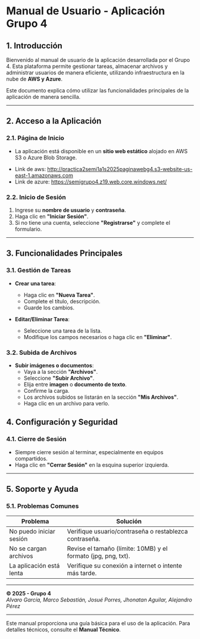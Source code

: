 # **Manual de Usuario - Aplicación Grupo 4**  

## **1. Introducción**  
Bienvenido al manual de usuario de la aplicación desarrollada por el Grupo 4. Esta plataforma permite gestionar tareas, almacenar archivos y administrar usuarios de manera eficiente, utilizando infraestructura en la nube de **AWS y Azure**.  

Este documento explica cómo utilizar las funcionalidades principales de la aplicación de manera sencilla.  

---

## **2. Acceso a la Aplicación**  

### **2.1. Página de Inicio**  
- La aplicación está disponible en un **sitio web estático** alojado en AWS S3 o Azure Blob Storage.  
* Link de aws: http://practica2semi1a1s2025paginawebg4.s3-website-us-east-1.amazonaws.com
* Link de azure: https://semigrupo4.z19.web.core.windows.net/

### **2.2. Inicio de Sesión**  
1. Ingrese su **nombre de usuario** y **contraseña**.  
2. Haga clic en **"Iniciar Sesión"**.  
3. Si no tiene una cuenta, seleccione **"Registrarse"** y complete el formulario.  

---

## **3. Funcionalidades Principales**  

### **3.1. Gestión de Tareas**  
- **Crear una tarea**:  
  - Haga clic en **"Nueva Tarea"**.  
  - Complete el título, descripción.  
  - Guarde los cambios.  

- **Editar/Eliminar Tarea**:  
  - Seleccione una tarea de la lista.  
  - Modifique los campos necesarios o haga clic en **"Eliminar"**.  

### **3.2. Subida de Archivos**  
- **Subir imágenes o documentos**:  
  - Vaya a la sección **"Archivos"**.  
  - Seleccione **"Subir Archivo"**.  
  - Elija entre **imagen** o **documento de texto**.  
  - Confirme la carga.  
  - Los archivos subidos se listarán en la sección **"Mis Archivos"**.  
  - Haga clic en un archivo para verlo.  

## **4. Configuración y Seguridad**  

### **4.1. Cierre de Sesión**  
- Siempre cierre sesión al terminar, especialmente en equipos compartidos.  
- Haga clic en **"Cerrar Sesión"** en la esquina superior izquierda.  

---

## **5. Soporte y Ayuda**  

### **5.1. Problemas Comunes**  
| Problema | Solución |  
|----------|----------|  
| No puedo iniciar sesión | Verifique usuario/contraseña o restablezca contraseña. |  
| No se cargan archivos | Revise el tamaño (límite: 10MB) y el formato (jpg, png, txt). |  
| La aplicación está lenta | Verifique su conexión a internet o intente más tarde. |  

---

**© 2025 - Grupo 4**  
*Alvaro García, Marco Sebastián, Josué Porres, Jhonatan Aguilar, Alejandro Pérez*  

--- 

Este manual proporciona una guía básica para el uso de la aplicación. Para detalles técnicos, consulte el **Manual Técnico**.